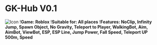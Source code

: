 # GK-Hub V0.1
![Icon](https://github.com/GooseKiller-Script/GK-Hub-By-GooseKiller-Universal-Roblox-Script/blob/main/GK-Hub-Icon.jpg)
!**Game: Roblox**
!**Suitable for: All places**
!**Features: NoClip, Infinity Jump, Spawn Object, No Gravity, Teleport to Player, WalkingBot, Aim, AimBot, ViewBot, ESP, ESP Line, Jump Power, Fall Speed, Teleport UP 500m, Speed**



